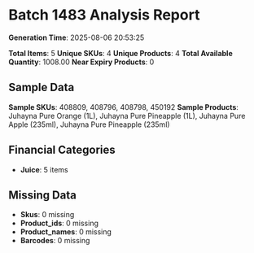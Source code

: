 # Batch 1483 Analysis Report

**Generation Time**: 2025-08-06 20:53:25

**Total Items**: 5
**Unique SKUs**: 4
**Unique Products**: 4
**Total Available Quantity**: 1008.00
**Near Expiry Products**: 0

## Sample Data
**Sample SKUs**: 408809, 408796, 408798, 450192
**Sample Products**: Juhayna Pure Orange (1L), Juhayna Pure Pineapple (1L), Juhayna Pure Apple (235ml), Juhayna Pure Pineapple (235ml)

## Financial Categories
- **Juice**: 5 items

## Missing Data
- **Skus**: 0 missing
- **Product_ids**: 0 missing
- **Product_names**: 0 missing
- **Barcodes**: 0 missing
